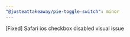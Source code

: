 ```yaml
---
"@justeattakeaway/pie-toggle-switch": minor
---
```


[Fixed] Safari ios checkbox disabled visual issue
